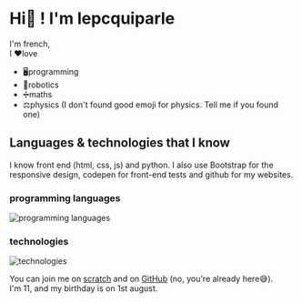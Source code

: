 # Hi👋 ! I'm lepcquiparle  

I'm french,  
I ❤love  
+ 🖥programming  
+ 🤖robotics  
+ ➗maths
+ ⚖️physics (I don't found good emoji for physics. Tell me if you found one)  

## Languages & technologies that I know  
I know front end (html, css, js) and python. I also use Bootstrap for the responsive design, codepen for front-end tests and github for my websites.

### programming languages
![programming languages](https://skillicons.dev/icons?i=html,css,js,md,py)  

### technologies
![technologies](https://skillicons.dev/icons?i=bootstrap,codepen,github,vscode,windows)

You can join me on [scratch](https://scratch.mit.edu/users/le_pc_qui_parle/) and on [GitHub](https://github.com/LeNetQuiParle) (no, you're already here😅).  
I'm 11, and my birthday is on 1st august.
